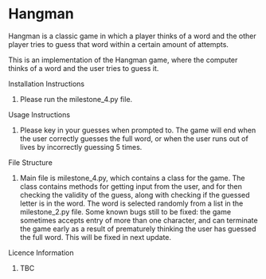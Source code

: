 # Hangman
Hangman is a classic game in which a player thinks of a word and the other player tries to guess that word within a certain amount of attempts.

This is an implementation of the Hangman game, where the computer thinks of a word and the user tries to guess it. 

Installation Instructions
1. Please run the milestone_4.py file.

Usage Instructions
1. Please key in your guesses when prompted to. The game will end when the user correctly guesses the full word, or when the user runs out of lives
by incorrectly guessing 5 times.

File Structure
1. Main file is milestone_4.py, which contains a class for the game. The class contains methods for getting input from the user, and for then
checking the validity of the guess, along with checking if the guessed letter is in the word. The word is selected randomly from a list in the
milestone_2.py file. Some known bugs still to be fixed: the game sometimes accepts entry of more than one character, and can terminate the game
early as a result of prematurely thinking the user has guessed the full word. This will be fixed in next update.

Licence Information
1. TBC
